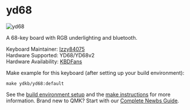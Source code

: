 # yd68

![yd68](https://i.imgur.com/4Wyl8igh.jpeg)

A 68-key board with RGB underlighting and bluetooth.

Keyboard Maintainer: [Izzy84075](https://github.com/izzy84075)  
Hardware Supported: YD68/YD68v2  
Hardware Availability: [KBDFans](https://kbdfans.cn/collections/diy-kit/products/yd68-65-bluetooth-custom-keyboard-pcb)

Make example for this keyboard (after setting up your build environment):

    make ydkb/yd68:default

See the [build environment setup](https://docs.qmk.fm/#/getting_started_build_tools) and the [make instructions](https://docs.qmk.fm/#/getting_started_make_guide) for more information. Brand new to QMK? Start with our [Complete Newbs Guide](https://docs.qmk.fm/#/newbs).

